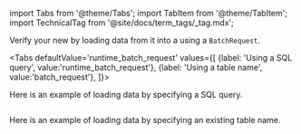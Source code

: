 import Tabs from '@theme/Tabs';
import TabItem from '@theme/TabItem';
import TechnicalTag from '@site/docs/term_tags/_tag.mdx';

Verify your new <TechnicalTag tag="datasource" text="Data Source" /> by loading data from it into a <TechnicalTag tag="validator" text="Validator" /> using a `BatchRequest`.

<Tabs
  defaultValue='runtime_batch_request'
  values={[
  {label: 'Using a SQL query', value:'runtime_batch_request'},
  {label: 'Using a table name', value:'batch_request'},
  ]}>
  
<TabItem value="runtime_batch_request">

Here is an example of loading data by specifying a SQL query.

```python name="version-0.17.23 docs/docusaurus/versioned_docs/version-0.17.23/snippets/redshift_yaml_example.py load data with query"
```

</TabItem>

<TabItem value="batch_request">

Here is an example of loading data by specifying an existing table name.

```python name="version-0.17.23 docs/docusaurus/versioned_docs/version-0.17.23/snippets/redshift_python_example.py load data with table name"
```

</TabItem>

</Tabs>